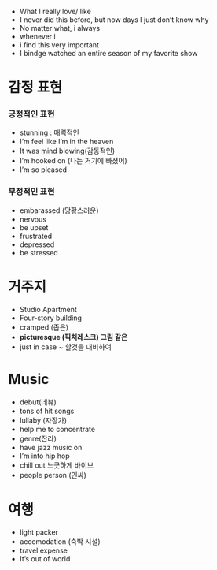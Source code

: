 - What I really love/ like
- I never did this before, but now days I just don’t know why
- No matter what, i always
- whenever i
- i find this very important
- I bindge watched an entire season of my favorite show

# 감정 표현

### 긍정적인 표현

- stunning : 매력적인
- I’m feel like I’m in the heaven
- It was mind blowing(감동적인)
- I’m hooked on (나는 거기에 빠졌어)
- I’m so pleased

### 부정적인 표현

- embarassed (당황스러운)
- nervous
- be upset
- frustrated
- depressed
- be stressed

# 거주지

- Studio Apartment
- Four-story building
- cramped (좁은)
- **picturesque (픽처레스크) 그림 같은**
- just in case ~ 할것을 대비하여

# Music

- debut(데뷰)
- tons of hit songs
- lullaby (자장가)
- help me to concentrate
- genre(잔라)
- have jazz music on
- I’m into hip hop
- chill out 느긋하게 바이브
- people person (인싸)

# 여행

- light packer
- accomodation (숙박 시설)
- travel expense
- It’s out of world
